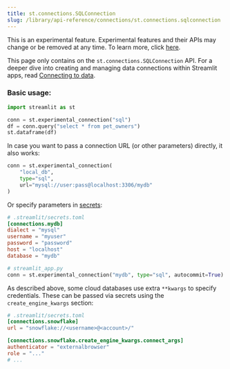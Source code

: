 ```yaml
---
title: st.connections.SQLConnection
slug: /library/api-reference/connections/st.connections.sqlconnection
---
```


<Important>

This is an experimental feature. Experimental features and their APIs may change or be removed at any time. To learn more, click [here](/library/advanced-features/prerelease#experimental-features).

</Important>

<Tip>

This page only contains on the `st.connections.SQLConnection` API. For a deeper dive into creating and managing data connections within Streamlit apps, read [Connecting to data](/library/advanced-features/connecting-to-data).

</Tip>

<Autofunction function="streamlit.connections.SQLConnection" />

### Basic usage:

```python
import streamlit as st

conn = st.experimental_connection("sql")
df = conn.query("select * from pet_owners")
st.dataframe(df)
```

In case you want to pass a connection URL (or other parameters) directly, it also works:

```python
conn = st.experimental_connection(
    "local_db",
    type="sql",
    url="mysql://user:pass@localhost:3306/mydb"
)
```

Or specify parameters in [secrets](/library/api-reference/configuration-and-management/secrets-management):

```toml
# .streamlit/secrets.toml
[connections.mydb]
dialect = "mysql"
username = "myuser"
password = "password"
host = "localhost"
database = "mydb"
```

```python
# streamlit_app.py
conn = st.experimental_connection("mydb", type="sql", autocommit=True)
```

As described above, some cloud databases use extra `**kwargs` to specify credentials. These can be passed via secrets using the `create_engine_kwargs` section:

```toml
# .streamlit/secrets.toml
[connections.snowflake]
url = "snowflake://<username>@<account>/"

[connections.snowflake.create_engine_kwargs.connect_args]
authenticator = "externalbrowser"
role = "..."
# ...
```

<Autofunction function="streamlit.connections.SQLConnection.query" />

<Autofunction function="streamlit.connections.SQLConnection.reset" />

<Autofunction function="streamlit.connections.SQLConnection.session" />
